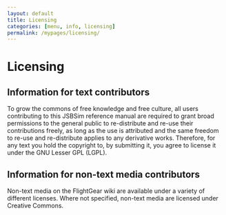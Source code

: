 ```yaml
---
layout: default
title: Licensing
categories: [menu, info, licensing]
permalink: /mypages/licensing/
---
```


# Licensing

## Information for text contributors

To grow the commons of free knowledge and free culture, all users contributing to this JSBSim reference manual are required to grant broad permissions to the general public to re-distribute and re-use their contributions freely, as long as the use is attributed and the same freedom to re-use and re-distribute applies to any derivative works. Therefore, for any text you hold the copyright to, by submitting it, you agree to license it under the GNU Lesser GPL (LGPL).

## Information for non-text media contributors

Non-text media on the FlightGear wiki are available under a variety of different licenses. Where not specified, non-text media are licensed under Creative Commons.
